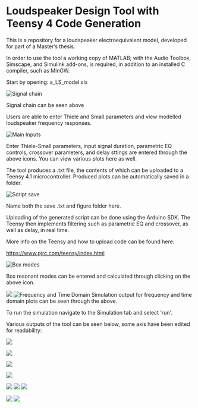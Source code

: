 # Loudspeaker Design Tool with Teensy 4 Code Generation


This is a repository for a loudspeaker electroequivalent model, developed for part of a Master’s thesis. 

In order to use the tool a working copy of MATLAB; with the Audio Toolbox, 
Simscape, and Simulink add-ons, is required, in addition to an installed C compiler, such as MinGW. 

Start by opening: a_LS_model.slx


![Signal chain](flow.png)

Signal chain can be seen above

Users are able to enter Thiele and Small parameters and view modelled loudspeaker 
frequency responses.

![Main Inputs](input.png)

Enter Thiele-Small parameters, input signal duration, parametric EQ controls, crossover parameters, and delay sttings are entered through the above icons. You can view various plots here as well.



The tool produces a .txt file, the contents of which can be uploaded to a Teensy 4.1 microcontroller. Produced plots can be automatically saved in a folder.

![Script save](script.png)

Name both the save .txt and figure folder here.


Uploading of the generated script can be done using the Arduino SDK. The Teensy then implements  filtering such as parametric EQ and crossover, as well as delay, in real time. 

More info on the Teensy and how to upload code can be found here:

https://www.pjrc.com/teensy/index.html

![Box modes](modesRme.png)

Box resonant modes can be entered and calculated through clicking on the above icon.

![](freq.png)
![Frequency and Time Domain](time.png)
Simulation output for frequency and time domain plots can be seen through the above.


To run the simulation navigate to the Simulation tab and select 'run'.


Various outputs of the tool can be seen below, some axis have been edited for readability:

![](output9.png)

![](output2.png)

![](output3.png)

![](output4.png)

![](output5.png)
![](output1.png)
![](output6.png)

![](output7.png)
![](output8.png)
